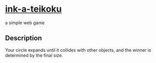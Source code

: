 # [ink-a-teikoku](https://ink-a-teikoku.onrender.com/)

a simple web game

## Description

Your circle expands until it collides with other objects, and the winner is determined by the final size.
